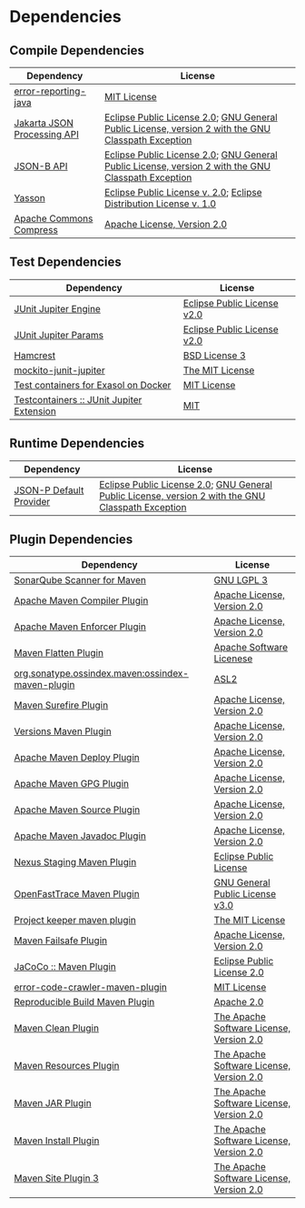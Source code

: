 <!-- @formatter:off -->
# Dependencies

## Compile Dependencies

| Dependency                       | License                                                                                                      |
| -------------------------------- | ------------------------------------------------------------------------------------------------------------ |
| [error-reporting-java][0]        | [MIT License][1]                                                                                             |
| [Jakarta JSON Processing API][2] | [Eclipse Public License 2.0][3]; [GNU General Public License, version 2 with the GNU Classpath Exception][4] |
| [JSON-B API][5]                  | [Eclipse Public License 2.0][3]; [GNU General Public License, version 2 with the GNU Classpath Exception][4] |
| [Yasson][6]                      | [Eclipse Public License v. 2.0][7]; [Eclipse Distribution License v. 1.0][8]                                 |
| [Apache Commons Compress][9]     | [Apache License, Version 2.0][10]                                                                            |

## Test Dependencies

| Dependency                                      | License                           |
| ----------------------------------------------- | --------------------------------- |
| [JUnit Jupiter Engine][11]                      | [Eclipse Public License v2.0][12] |
| [JUnit Jupiter Params][11]                      | [Eclipse Public License v2.0][12] |
| [Hamcrest][13]                                  | [BSD License 3][14]               |
| [mockito-junit-jupiter][15]                     | [The MIT License][16]             |
| [Test containers for Exasol on Docker][17]      | [MIT License][18]                 |
| [Testcontainers :: JUnit Jupiter Extension][19] | [MIT][20]                         |

## Runtime Dependencies

| Dependency                   | License                                                                                                      |
| ---------------------------- | ------------------------------------------------------------------------------------------------------------ |
| [JSON-P Default Provider][2] | [Eclipse Public License 2.0][3]; [GNU General Public License, version 2 with the GNU Classpath Exception][4] |

## Plugin Dependencies

| Dependency                                              | License                                        |
| ------------------------------------------------------- | ---------------------------------------------- |
| [SonarQube Scanner for Maven][21]                       | [GNU LGPL 3][22]                               |
| [Apache Maven Compiler Plugin][23]                      | [Apache License, Version 2.0][10]              |
| [Apache Maven Enforcer Plugin][24]                      | [Apache License, Version 2.0][10]              |
| [Maven Flatten Plugin][25]                              | [Apache Software Licenese][10]                 |
| [org.sonatype.ossindex.maven:ossindex-maven-plugin][26] | [ASL2][27]                                     |
| [Maven Surefire Plugin][28]                             | [Apache License, Version 2.0][10]              |
| [Versions Maven Plugin][29]                             | [Apache License, Version 2.0][10]              |
| [Apache Maven Deploy Plugin][30]                        | [Apache License, Version 2.0][10]              |
| [Apache Maven GPG Plugin][31]                           | [Apache License, Version 2.0][10]              |
| [Apache Maven Source Plugin][32]                        | [Apache License, Version 2.0][10]              |
| [Apache Maven Javadoc Plugin][33]                       | [Apache License, Version 2.0][10]              |
| [Nexus Staging Maven Plugin][34]                        | [Eclipse Public License][35]                   |
| [OpenFastTrace Maven Plugin][36]                        | [GNU General Public License v3.0][37]          |
| [Project keeper maven plugin][38]                       | [The MIT License][39]                          |
| [Maven Failsafe Plugin][40]                             | [Apache License, Version 2.0][10]              |
| [JaCoCo :: Maven Plugin][41]                            | [Eclipse Public License 2.0][42]               |
| [error-code-crawler-maven-plugin][43]                   | [MIT License][44]                              |
| [Reproducible Build Maven Plugin][45]                   | [Apache 2.0][27]                               |
| [Maven Clean Plugin][46]                                | [The Apache Software License, Version 2.0][27] |
| [Maven Resources Plugin][47]                            | [The Apache Software License, Version 2.0][27] |
| [Maven JAR Plugin][48]                                  | [The Apache Software License, Version 2.0][27] |
| [Maven Install Plugin][49]                              | [The Apache Software License, Version 2.0][27] |
| [Maven Site Plugin 3][50]                               | [The Apache Software License, Version 2.0][27] |

[0]: https://github.com/exasol/error-reporting-java/
[1]: https://github.com/exasol/error-reporting-java/blob/main/LICENSE
[2]: https://github.com/eclipse-ee4j/jsonp
[3]: https://projects.eclipse.org/license/epl-2.0
[4]: https://projects.eclipse.org/license/secondary-gpl-2.0-cp
[5]: https://github.com/eclipse-ee4j/jsonb-api
[6]: https://projects.eclipse.org/projects/ee4j.yasson
[7]: http://www.eclipse.org/legal/epl-v20.html
[8]: http://www.eclipse.org/org/documents/edl-v10.php
[9]: https://commons.apache.org/proper/commons-compress/
[10]: https://www.apache.org/licenses/LICENSE-2.0.txt
[11]: https://junit.org/junit5/
[12]: https://www.eclipse.org/legal/epl-v20.html
[13]: http://hamcrest.org/JavaHamcrest/
[14]: http://opensource.org/licenses/BSD-3-Clause
[15]: https://github.com/mockito/mockito
[16]: https://github.com/mockito/mockito/blob/main/LICENSE
[17]: https://github.com/exasol/exasol-testcontainers/
[18]: https://github.com/exasol/exasol-testcontainers/blob/main/LICENSE
[19]: https://testcontainers.org
[20]: http://opensource.org/licenses/MIT
[21]: http://sonarsource.github.io/sonar-scanner-maven/
[22]: http://www.gnu.org/licenses/lgpl.txt
[23]: https://maven.apache.org/plugins/maven-compiler-plugin/
[24]: https://maven.apache.org/enforcer/maven-enforcer-plugin/
[25]: https://www.mojohaus.org/flatten-maven-plugin/
[26]: https://sonatype.github.io/ossindex-maven/maven-plugin/
[27]: http://www.apache.org/licenses/LICENSE-2.0.txt
[28]: https://maven.apache.org/surefire/maven-surefire-plugin/
[29]: https://www.mojohaus.org/versions-maven-plugin/
[30]: https://maven.apache.org/plugins/maven-deploy-plugin/
[31]: https://maven.apache.org/plugins/maven-gpg-plugin/
[32]: https://maven.apache.org/plugins/maven-source-plugin/
[33]: https://maven.apache.org/plugins/maven-javadoc-plugin/
[34]: http://www.sonatype.com/public-parent/nexus-maven-plugins/nexus-staging/nexus-staging-maven-plugin/
[35]: http://www.eclipse.org/legal/epl-v10.html
[36]: https://github.com/itsallcode/openfasttrace-maven-plugin
[37]: https://www.gnu.org/licenses/gpl-3.0.html
[38]: https://github.com/exasol/project-keeper/
[39]: https://github.com/exasol/project-keeper/blob/main/LICENSE
[40]: https://maven.apache.org/surefire/maven-failsafe-plugin/
[41]: https://www.jacoco.org/jacoco/trunk/doc/maven.html
[42]: https://www.eclipse.org/legal/epl-2.0/
[43]: https://github.com/exasol/error-code-crawler-maven-plugin/
[44]: https://github.com/exasol/error-code-crawler-maven-plugin/blob/main/LICENSE
[45]: http://zlika.github.io/reproducible-build-maven-plugin
[46]: http://maven.apache.org/plugins/maven-clean-plugin/
[47]: http://maven.apache.org/plugins/maven-resources-plugin/
[48]: http://maven.apache.org/plugins/maven-jar-plugin/
[49]: http://maven.apache.org/plugins/maven-install-plugin/
[50]: http://maven.apache.org/plugins/maven-site-plugin/
